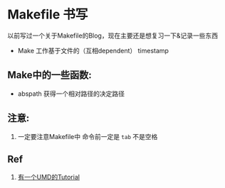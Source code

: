 # Makefile 书写
以前写过一个关于Makefile的Blog，现在主要还是想复习一下&记录一些东西 
* Make 工作基于文件的（互相dependent） timestamp

## Make中的一些函数: 
* abspath  获得一个相对路径的决定路径

## 注意:
1. 一定要注意Makefile中 命令前一定是 `tab` 不是空格

## Ref
1. [有一个UMD的Tutorial](https://www.cs.umd.edu/class/fall2002/cmsc214/Tutorial/makefile.html) 
